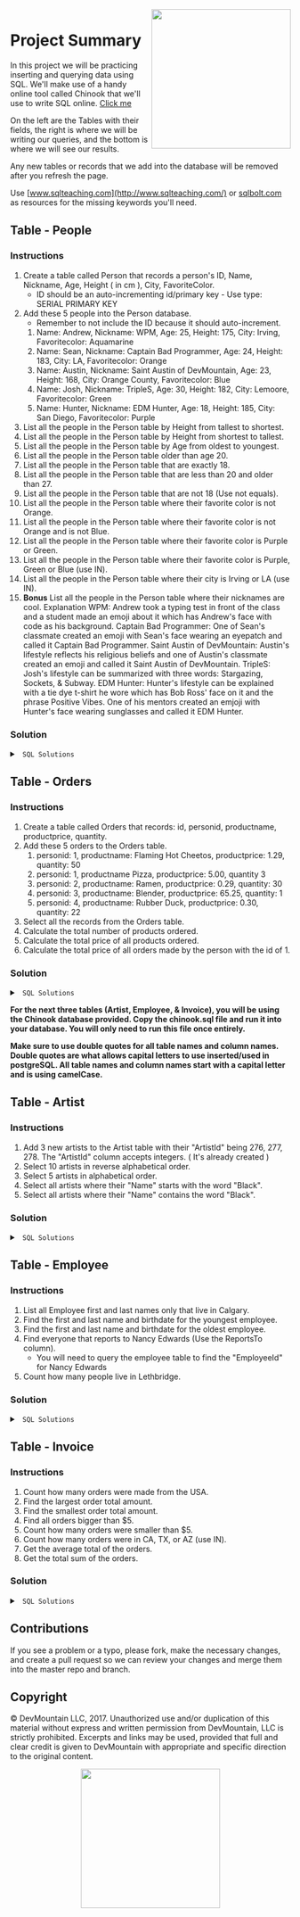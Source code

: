 <img src="https://s3.amazonaws.com/devmountain/readme-logo.png" width="250" align="right">

# Project Summary

In this project we will be practicing inserting and querying data using SQL. We'll make use of a handy online tool called Chinook that we'll use to write SQL online. <a href="http://jxs.me/chinook-web/">Click me</a>

On the left are the Tables with their fields, the right is where we will be writing our queries, and the bottom is where we will see our results.  

Any new tables or records that we add into the database will be removed after you refresh the page.

Use [www.sqlteaching.com](http://www.sqlteaching.com/) or [sqlbolt.com](http://sqlbolt.com/) as resources for the missing keywords you'll need.

## Table - People

### Instructions
1. Create a table called Person that records a person's ID, Name, Nickname, Age, Height ( in cm ), City, FavoriteColor. 
    * ID should be an auto-incrementing id/primary key - Use type: SERIAL PRIMARY KEY
2. Add these 5 people into the Person database. 
    * Remember to not include the ID because it should auto-increment.
    1. Name: Andrew, Nickname: WPM, Age: 25, Height: 175, City: Irving, Favoritecolor: Aquamarine
    2. Name: Sean, Nickname: Captain Bad Programmer, Age: 24, Height: 183, City: LA, Favoritecolor: Orange
    3. Name: Austin, Nickname: Saint Austin of DevMountain, Age: 23, Height: 168, City: Orange County, Favoritecolor: Blue
    4. Name: Josh, Nickname: TripleS, Age: 30, Height: 182, City: Lemoore, Favoritecolor: Green
    5. Name: Hunter, Nickname: EDM Hunter, Age: 18, Height: 185, City: San Diego, Favoritecolor: Purple
3. List all the people in the Person table by Height from tallest to shortest.
4. List all the people in the Person table by Height from shortest to tallest.
5. List all the people in the Person table by Age from oldest to youngest.
6. List all the people in the Person table older than age 20.
7. List all the people in the Person table that are exactly 18.
8. List all the people in the Person table that are less than 20 and older than 27.
9. List all the people in the Person table that are not 18 (Use not equals).
10. List all the people in the Person table where their favorite color is not Orange.
11. List all the people in the Person table where their favorite color is not Orange and is not Blue.
12. List all the people in the Person table where their favorite color is Purple or Green.
13. List all the people in the Person table where their favorite color is Purple, Green or Blue (use IN).
14. List all the people in the Person table where their city is Irving or LA (use IN).
15. **Bonus** List all the people in the Person table where their nicknames are cool. 
    Explanation 
        WPM: Andrew took a typing test in front of the class and a student made an emoji about it which has Andrew's face with code as his background. 
        Captain Bad Programmer: One of Sean's classmate created an emoji with Sean's face wearing an eyepatch and called it Captain Bad Programmer. 
        Saint Austin of DevMountain: Austin's lifestyle reflects his religious beliefs and one of Austin's classmate created an emoji and called it Saint Austin of DevMountain.
        TripleS: Josh's lifestyle can be summarized with three words: Stargazing, Sockets, & Subway. 
        EDM Hunter: Hunter's lifestyle can be explained with a tie dye t-shirt he wore which has Bob Ross' face on it and the phrase Positive Vibes. One of his mentors created an emjoji with Hunter's face wearing sunglasses and called it EDM Hunter.
    

### Solution

<details>

<summary> <code> SQL Solutions </code> </summary>

<details>

<summary> <code> #1 </code> </summary>

```sql
CREATE TABLE PERSON (
    id SERIAL PRIMARY KEY 
    , name TEXT
    , nickname TEXT
    , age INTEGER
    , height INTEGER
    , city TEXT
    , favoritecolor TEXT
);
```

</details>

<details>

<summary> <code> #2 </code> </summary>

```sql
INSERT INTO person 
(name, nickname, age, height, city, favoritecolor)
VALUES 
('Andrew', 'WPM', 25, 175, 'Irving', 'Aquamarine')
, ('Sean', 'Captain Bad Programmer', 24, 183, 'LA', 'Orange')
, ('Austin', 'Saint Austin of DevMountain', 23, 168, 'Orange County', 'Blue')
, ('Josh', 'TripleS', 30, 182, 'Lemoore', 'Green')
, ('Hunter', 'EDM Hunter', 18, 185, 'San Diego', 'Purple');
```

</details>

<details>

<summary> <code> #3 </code> </summary>

```sql
SELECT * FROM Person ORDER BY height DESC;
```

</details>

<details>

<summary> <code> #4 </code> </summary>

```sql
SELECT * FROM Person ORDER BY height ASC;
```

</details>

<details>

<summary> <code> #5 </code> </summary>

```sql
SELECT * FROM Person ORDER BY age DESC;
```

</details>

<details>

<summary> <code> #6 </code> </summary>

```sql
SELECT * FROM Person WHERE age > 20;
```

</details>

<details>

<summary> <code> #7 </code> </summary>

```sql
SELECT * FROM Person WHERE age = 18;
```

</details>

<details>

<summary> <code> #8 </code> </summary>

```sql
SELECT * FROM Person WHERE age < 20 OR age > 27;
```

</details>

<details>

<summary> <code> #9 </code> </summary>

```sql
SELECT * FROM Person WHERE Age != 18;
```

</details>

<details>

<summary> <code> #10 </code> </summary>

```sql
SELECT * FROM Person WHERE LOWER(favoritecolor) != LOWER('orange');
```

</details>

<details>

<summary> <code> #11 </code> </summary>

```sql
SELECT * FROM Person WHERE LOWER(favoritecolor) != LOWER('orange') AND LOWER(favoritecolor) != LOWER('blue');
```

</details>

<details>

<summary> <code> #12 </code> </summary>

```sql
SELECT * FROM Person WHERE LOWER(favoritecolor) = LOWER('purple') OR LOWER(favoritecolor) = LOWER('green');
```

</details>

<details>

<summary> <code> #13 </code> </summary>

```sql
SELECT * FROM Person WHERE LOWER(favoritecolor) IN ( LOWER('purple'), LOWER('green'), LOWER('blue'));
```

</details>

<details>

<summary> <code> #14 </code> </summary>

```sql
SELECT * FROM Person WHERE LOWER(city) IN ( LOWER('Irving'), LOWER('LA'));
```

</details>

<details>

<summary> <code> #15 </code> </summary>

```sql
SELECT * FROM Person WHERE LOWER(nickname) != LOWER('Captain Bad Programmer');
```

</details>

</details>

## Table - Orders

### Instructions

1. Create a table called Orders that records: id, personid, productname, productprice, quantity.
2. Add these 5 orders to the Orders table.
   1. personid: 1, productname: Flaming Hot Cheetos, productprice: 1.29, quantity: 50
   2. personid: 1, productname Pizza, productprice: 5.00, quantity 3
   3. personid: 2, productname: Ramen, productprice: 0.29, quantity: 30 
   4. personid: 3, productname: Blender, productprice: 65.25, quantity: 1
   5. personid: 4, productname: Rubber Duck, productprice: 0.30, quantity: 22
3. Select all the records from the Orders table.
4. Calculate the total number of products ordered.
5. Calculate the total price of all products ordered.
6. Calculate the total price of all orders made by the person with the id of 1.

### Solution

<details>

<summary> <code> SQL Solutions </code> </summary>

<details>

<summary> <code> #1 </code> </summary>

```sql
CREATE TABLE Orders ( 
    id SERIAL PRIMARY KEY
    , personid INTEGER
    , productname TEXT
    , productprice FLOAT
    , quantity INTEGER 
);
```

</details>

<details>

<summary> <code> #2 </code> </summary>

```sql
INSERT INTO orders 
(personid, productname, productprice, quantity)
VALUES
(1, 'Flaming Hot Cheetos', 1.29, 50)
, (1, 'Pizza', 5.00, 3)
, (2, 'Ramen', 0.29, 30)
, (3, 'Blender', 65.25, 1)
, (4, 'Rubber Duck', .30, 22);
```

</details>

<details>

<summary> <code> #3 </code> </summary>

```sql
SELECT * FROM Orders;
```

</details>

<details>

<summary> <code> #4 </code> </summary>

```sql
SELECT SUM(quantity) FROM Orders;
```

</details>

<details>

<summary> <code> #5 </code> </summary>

```sql
SELECT SUM(productprice * quantity) FROM Orders;
```

</details>

<details>

<summary> <code> #6 </code> </summary>

```sql
SELECT SUM(productprice * quantity) FROM Orders WHERE personid = 1;
```

</details>

</details>

**For the next three tables (Artist, Employee, & Invoice), you will be using the Chinook database provided. Copy the chinook.sql file and run it into your database. You will only need to run this file once entirely.**

**Make sure to use double quotes for all table names and column names. Double quotes are what allows capital letters to use inserted/used in postgreSQL. All table names and column names start with a capital letter and is using camelCase.** 


## Table - Artist

### Instructions

1. Add 3 new artists to the Artist table with their "ArtistId" being 276, 277, 278. The "ArtistId" column accepts integers. ( It's already created )
2. Select 10 artists in reverse alphabetical order.
3. Select 5 artists in alphabetical order.
4. Select all artists where their "Name" starts with the word "Black".
5. Select all artists where their "Name" contains the word "Black".

### Solution 

<details>

<summary> <code> SQL Solutions </code> </summary>

<details>

<summary> <code> #1 </code> </summary>

```sql
INSERT INTO "Artist" 
( "ArtistId", "Name" ) 
VALUES 
(276,'Artist Name' ) 
, (277,'Artist Name' )
, (278,'Artist Name' );
```

</details>

<details>

<summary> <code> #2 </code> </summary>

```sql
SELECT * FROM "Artist" ORDER BY "Name" Desc LIMIT 10;
```

</details>

<details>

<summary> <code> #3 </code> </summary>

```sql
SELECT * FROM "Artist" ORDER BY "Name" ASC LIMIT 5;
```

</details>

<details>

<summary> <code> #4 </code> </summary>

```sql
SELECT * FROM "Artist" WHERE "Name" LIKE 'Black%';
```

</details>

<details>

<summary> <code> #5 </code> </summary>

```sql
SELECT * FROM "Artist" WHERE "Name" LIKE '%Black%';
```

</details>

</details>

## Table - Employee

### Instructions

1. List all Employee first and last names only that live in Calgary.
2. Find the first and last name and birthdate for the youngest employee.
3. Find the first and last name and birthdate for the oldest employee.
4. Find everyone that reports to Nancy Edwards (Use the ReportsTo column).
   * You will need to query the employee table to find the "EmployeeId" for Nancy Edwards
5. Count how many people live in Lethbridge.

### Solution

<details>

<summary> <code> SQL Solutions </code> </summary>

<details>

<summary> <code> #1 </code> </summary>

```sql
SELECT "FirstName", "LastName" FROM "Employee" WHERE "City" = 'Calgary';
```

</details>

<details>

<summary> <code> #2 </code> </summary>

```sql
SELECT "FirstName", "LastName", "BirthDate" FROM "Employee" WHERE "BirthDate" = (SELECT max("BirthDate") FROM "Employee");
```

</details>

<details>

<summary> <code> #3 </code> </summary>

```sql
SELECT "FirstName", "LastName", "BirthDate" FROM "Employee" WHERE "BirthDate" = (SELECT min("BirthDate") FROM "Employee");
```

</details>

<details>

<summary> <code> #4 </code> </summary>

```sql
SELECT * FROM "Employee" WHERE "ReportsTo" = (SELECT "EmployeeId" FROM "Employee" WHERE "FirstName" = 'Nancy' AND "LastName" = 'Edwards');
```

</details>

<details>

<summary> <code> #5 </code> </summary>

```sql
SELECT COUNT(*) FROM "Employee" WHERE "City" = 'Lethbridge';
```

</details>

</details>

## Table - Invoice 

### Instructions

1. Count how many orders were made from the USA.
2. Find the largest order total amount.
3. Find the smallest order total amount.
4. Find all orders bigger than $5.
5. Count how many orders were smaller than $5.
6. Count how many orders were in CA, TX, or AZ (use IN).
7. Get the average total of the orders.
8. Get the total sum of the orders.

### Solution

<details>

<summary> <code> SQL Solutions </code> </summary>

<details>

<summary> <code> #1 </code> </summary>

```sql
SELECT Count(*) FROM "Invoice" WHERE "BillingCountry" = 'USA';
```

</details>

<details>

<summary> <code> #2 </code> </summary>

```sql
SELECT Max("Total") FROM "Invoice";
```

</details>

<details>

<summary> <code> #3 </code> </summary>

```sql
SELECT Min("Total") FROM "Invoice";
```

</details>

<details>

<summary> <code> #4 </code> </summary>

```sql
SELECT * FROM "Invoice" WHERE "Total" > 5;
```

</details>

<details>

<summary> <code> #5 </code> </summary>

```sql
SELECT COUNT(*) FROM "Invoice" WHERE "Total" < 5;
```

</details>

<details>

<summary> <code> #6 </code> </summary>

```sql
SELECT Count(*) FROM "Invoice" WHERE "BillingState" in ('CA', 'TX', 'AZ');
```

</details>

<details>

<summary> <code> #7 </code> </summary>

```sql
SELECT AVG("Total") FROM "Invoice";
```

</details>

<details>

<summary> <code> #8 </code> </summary>

```sql
SELECT SUM("Total") FROM "Invoice";
```

</details>

</details>

## Contributions

If you see a problem or a typo, please fork, make the necessary changes, and create a pull request so we can review your changes and merge them into the master repo and branch.

## Copyright

© DevMountain LLC, 2017. Unauthorized use and/or duplication of this material without express and written permission from DevMountain, LLC is strictly prohibited. Excerpts and links may be used, provided that full and clear credit is given to DevMountain with appropriate and specific direction to the original content.

<p align="center">
<img src="https://s3.amazonaws.com/devmountain/readme-logo.png" width="250">
</p>
